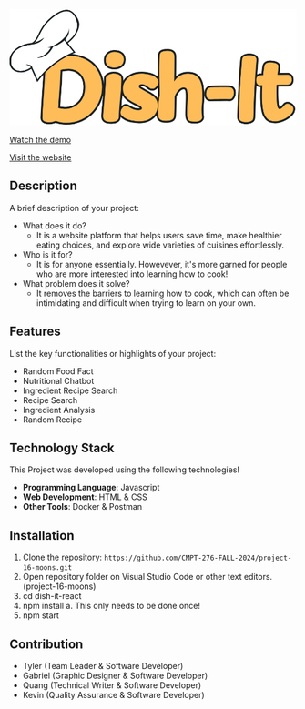 [![Watch the Demo](./dish-it-react/public/images/logoNavBar.png)](https://www.youtube.com/watch?v=1rQyutNTqqw&t=7s&ab_channel=HooopCode)


[Watch the demo](https://www.youtube.com/watch?v=1rQyutNTqqw&t=7s&ab_channel=HooopCode)

[Visit the website](https://main.d9f9dkmnwvkxz.amplifyapp.com/)

## Description
A brief description of your project:
- What does it do?
   - It is a website platform that helps users save time, make healthier eating choices, and explore wide varieties of cuisines effortlessly.
- Who is it for?
   - It is for anyone essentially. Howevever, it's more garned for people who are more interested into learning how to cook!
- What problem does it solve?
   - It removes the barriers to learning how to cook, which can often be intimidating and difficult when trying to learn on your own.

## Features
List the key functionalities or highlights of your project:
- Random Food Fact
- Nutritional Chatbot
- Ingredient Recipe Search
- Recipe Search
- Ingredient Analysis
- Random Recipe

## Technology Stack
This Project was developed using the following technologies!
- **Programming Language**: Javascript
- **Web Development**: HTML & CSS
- **Other Tools**: Docker & Postman

## Installation
1. Clone the repository:
   ```https://github.com/CMPT-276-FALL-2024/project-16-moons.git```
2. Open repository folder on Visual Studio Code or other text editors. (project-16-moons)
3. cd dish-it-react
5. npm install
  a. This only needs to be done once!
7. npm start

## Contribution
- Tyler (Team Leader & Software Developer)
- Gabriel (Graphic Designer & Software Developer)
- Quang (Technical Writer & Software Developer)
- Kevin (Quality Assurance & Software Developer)
